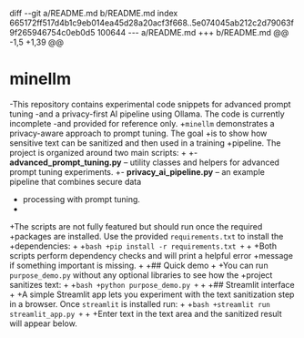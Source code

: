 diff --git a/README.md b/README.md
index 665172ff517d4b1c9eb014ea45d28a20acf3f668..5e074045ab212c2d79063f9f265946754c0eb0d5 100644
--- a/README.md
+++ b/README.md
@@ -1,5 +1,39 @@
 # minellm
 
-This repository contains experimental code snippets for advanced prompt tuning
-and a privacy-first AI pipeline using Ollama. The code is currently incomplete
-and provided for reference only.
+`minellm` demonstrates a privacy-aware approach to prompt tuning. The goal
+is to show how sensitive text can be sanitized and then used in a training
+pipeline. The project is organized around two main scripts:
+
+- **advanced_prompt_tuning.py** – utility classes and helpers for advanced prompt tuning experiments.
+- **privacy_ai_pipeline.py** – an example pipeline that combines secure data
+  processing with prompt tuning.
+
+The scripts are not fully featured but should run once the required
+packages are installed. Use the provided `requirements.txt` to install the
+dependencies:
+
+```bash
+pip install -r requirements.txt
+```
+
+Both scripts perform dependency checks and will print a helpful error
+message if something important is missing.
+
+## Quick demo
+
+You can run `purpose_demo.py` without any optional libraries to see how the
+project sanitizes text:
+
+```bash
+python purpose_demo.py
+```
+
+## Streamlit interface
+
+A simple Streamlit app lets you experiment with the text sanitization step in a browser. Once `streamlit` is installed run:
+
+```bash
+streamlit run streamlit_app.py
+```
+
+Enter text in the text area and the sanitized result will appear below.
